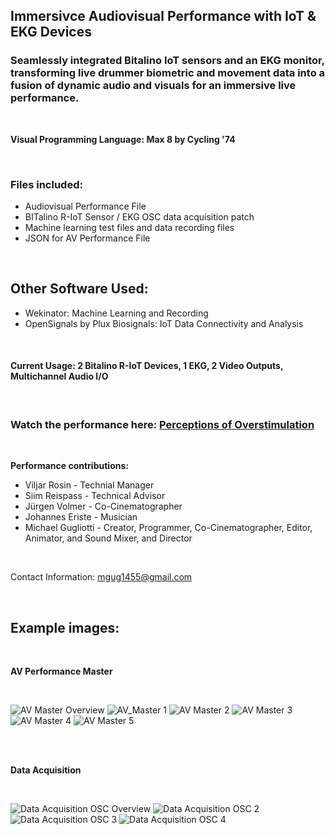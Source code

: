 ## Immersivce Audiovisual Performance with IoT & EKG Devices

### Seamlessly integrated Bitalino IoT sensors and an EKG monitor, transforming live drummer biometric and movement data into a fusion of dynamic audio and visuals for an immersive live performance. ###

<br>

**Visual Programming Language: Max 8 by Cycling '74**

<br>

### Files included: 
- Audiovisual Performance File
- BITalino R-IoT Sensor / EKG OSC data acquisition patch
- Machine learning test files and data recording files
- JSON for AV Performance File

<br>

## Other Software Used:
- Wekinator: Machine Learning and Recording
- OpenSignals by Plux Biosignals: IoT Data Connectivity and Analysis

<br>

#### Current Usage: 2 Bitalino R-IoT Devices, 1 EKG, 2 Video Outputs, Multichannel Audio I/O

<br>

### Watch the performance here: [Perceptions of Overstimulation](https://youtu.be/RMXtvtIy0gw) ###

<br>

**Performance contributions:**

- Viljar Rosin - Technial Manager
- Siim Reispass - Technical Advisor
- Jürgen Volmer - Co-Cinematographer
- Johannes Eriste - Musician
- Michael Gugliotti - Creator, Programmer, Co-Cinematographer, Editor, Animator, and Sound Mixer, and Director
  
<br>

Contact Information: [mgug1455@gmail.com](mailto:mgug1455@gmail.com)

<br>

## Example images: ##

<br>

**AV Performance Master**

<br>

![AV Master Overview](/assets/img/AV_Master-Example.png)
![AV_Master 1](/assets/img/AV_Master-Example1.png)
![AV Master 2](/assets/img/AV_Master-Example2.png)
![AV Master 3](/assets/img/AV_Master-Example3.png)
![AV Master 4](/assets/img/AV_Master-Example4.png)
![AV Master 5](/assets/img/AV_Master-Example5.png)

<br>
<br>

**Data Acquisition**

<br>

![Data Acquisition OSC Overview](/assets/img/Data_Acquisition_OSC1.png)
![Data Acquisition OSC 2](/assets/img/Data_Acquisition_OSC2.png)
![Data Acquisition OSC 3](/assets/img/Data_Acquisition_OSC3.png)
![Data Acquisition OSC 4](/assets/img/Data_Acquisition_OSC4.png)
